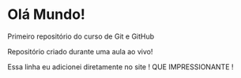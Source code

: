 # Olá Mundo!
 Primeiro repositório do curso de Git e GitHub

 Repositório criado durante uma aula ao vivo!
 
 Essa linha eu adicionei diretamente no site ! QUE IMPRESSIONANTE !
